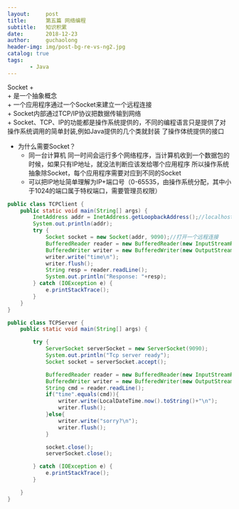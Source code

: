 ```yaml
---
layout:     post
title:      第五篇 网络编程
subtitle:   知识积累
date:       2018-12-23
author:     guchaolong
header-img: img/post-bg-re-vs-ng2.jpg
catalog: true
tags:
       - Java
---
```




Socket
+  
    + 是一个抽象概念  
    + 一个应用程序通过一个Socket来建立一个远程连接  
    + Socket内部通过TCP/IP协议把数据传输到网络  
    + Socket、TCP、IP的功能都是操作系统提供的，不同的编程语言只是提供了对操作系统调用的简单封装,例如Java提供的几个类就封装
    了操作体统提供的接口 
+ 为什么需要Socket？
    + 同一台计算机 同一时间会运行多个网络程序，当计算机收到一个数据包的时候，如果只有IP地址，就没法判断应该发给哪个应用程序
    所以操作系统抽象除Socket，每个应用程序需要对应到不同的Socket
    + 可以把IP地址简单理解为IP+端口号（0-65535，由操作系统分配，其中小于1024的端口属于特权端口，需要管理员权限） 
```java
public class TCPClient {
    public static void main(String[] args) {
        InetAddress addr = InetAddress.getLoopbackAddress();//localhost/127.0.0.1
        System.out.println(addr);
        try {
            Socket socket = new Socket(addr, 9090);//打开一个远程连接
            BufferedReader reader = new BufferedReader(new InputStreamReader(socket.getInputStream(), StandardCharsets.UTF_8));
            BufferedWriter writer = new BufferedWriter(new OutputStreamWriter(socket.getOutputStream(), StandardCharsets.UTF_8));
            writer.write("time\n");
            writer.flush();
            String resp = reader.readLine();
            System.out.println("Response: "+resp);
        } catch (IOException e) {
            e.printStackTrace();
        }
    }
}

public class TCPServer {
    public static void main(String[] args) {

        try {
            ServerSocket serverSocket = new ServerSocket(9090);
            System.out.println("Tcp server ready");
            Socket socket = serverSocket.accept();

            BufferedReader reader = new BufferedReader(new InputStreamReader(socket.getInputStream(), StandardCharsets.UTF_8));
            BufferedWriter writer = new BufferedWriter(new OutputStreamWriter(socket.getOutputStream(), StandardCharsets.UTF_8));
            String cmd = reader.readLine();
            if("time".equals(cmd)){
                writer.write(LocalDateTime.now().toString()+"\n");
                writer.flush();
            }else{
                writer.write("sorry?\n");
                writer.flush();
            }

            socket.close();
            serverSocket.close();

        } catch (IOException e) {
            e.printStackTrace();
        }

    }
}
```  

      
    


